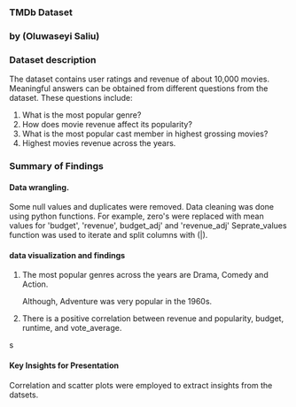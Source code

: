 ### TMDb Dataset
### by (Oluwaseyi Saliu)


### Dataset description
The dataset contains user ratings and revenue of about 10,000 movies.
Meaningful answers can be obtained from different questions from the dataset.
These questions include:

1. What is the most popular genre?
2. How does movie revenue affect its popularity?
3. What is the most popular cast member in highest grossing movies?
4. Highest movies revenue across the years.

### Summary of Findings

#### Data wrangling.

Some null values and duplicates were removed. 
Data cleaning was done using python functions.
    For example, zero's were replaced with mean values for 'budget', 'revenue', budget_adj' and 'revenue_adj'
    Seprate_values function was used to iterate and split columns with (|).


#### data visualization and findings

1. The most popular genres across the years are Drama, Comedy and Action. 
   
   Although, Adventure was very popular in the 1960s.

2. There is a positive correlation between revenue and popularity, budget, runtime, and vote_average.


s 
#### Key Insights for Presentation

 Correlation and scatter plots were employed to extract insights from the datsets.